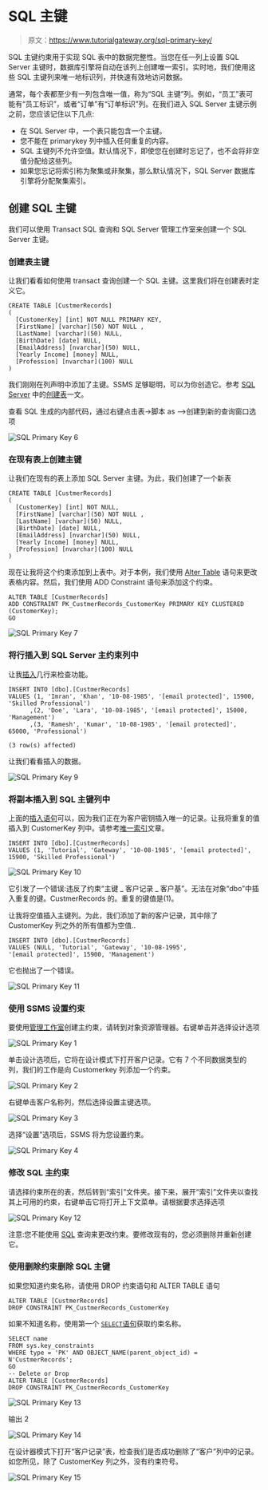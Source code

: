 # SQL 主键

> 原文：<https://www.tutorialgateway.org/sql-primary-key/>

SQL 主键约束用于实现 SQL 表中的数据完整性。当您在任一列上设置 SQL Server 主键时，数据库引擎将自动在该列上创建唯一索引。实时地，我们使用这些 SQL 主键列来唯一地标识列，并快速有效地访问数据。

通常，每个表都至少有一列包含唯一值，称为“SQL 主键”列。例如，“员工”表可能有“员工标识”，或者“订单”有“订单标识”列。在我们进入 SQL Server 主键示例之前，您应该记住以下几点:

*   在 SQL Server 中，一个表只能包含一个主键。
*   您不能在 primarykey 列中插入任何重复的内容。
*   SQL 主键列不允许空值。默认情况下，即使您在创建时忘记了，也不会将非空值分配给这些列。
*   如果您忘记将索引称为聚集或非聚集，那么默认情况下，SQL Server 数据库引擎将分配聚集索引。

## 创建 SQL 主键

我们可以使用 Transact SQL 查询和 SQL Server 管理工作室来创建一个 SQL Server 主键。

### 创建表主键

让我们看看如何使用 transact 查询创建一个 SQL 主键。这里我们将在创建表时定义它。

```
CREATE TABLE [CustmerRecords]
(
  [CustomerKey] [int] NOT NULL PRIMARY KEY,
  [FirstName] [varchar](50) NOT NULL ,
  [LastName] [varchar](50) NULL,
  [BirthDate] [date] NULL,
  [EmailAddress] [nvarchar](50) NULL,
  [Yearly Income] [money] NULL,
  [Profession] [nvarchar](100) NULL
)
```

我们刚刚在列声明中添加了主键。SSMS 足够聪明，可以为你创造它。参考 [SQL Server](https://www.tutorialgateway.org/sql/) 中的[创建表](https://www.tutorialgateway.org/sql-create-table/)一文。

查看 SQL 生成的内部代码，通过右键点击表->脚本 as –>创建到新的查询窗口选项

![SQL Primary Key 6](img/99dbb52b94b7b76ff2a1b885632b2bd5.png)

### 在现有表上创建主键

让我们在现有的表上添加 SQL Server 主键。为此，我们创建了一个新表

```
CREATE TABLE [CustmerRecords]
(
  [CustomerKey] [int] NOT NULL,
  [FirstName] [varchar](50) NOT NULL ,
  [LastName] [varchar](50) NULL,
  [BirthDate] [date] NULL,
  [EmailAddress] [nvarchar](50) NULL,
  [Yearly Income] [money] NULL,
  [Profession] [nvarchar](100) NULL
)
```

现在让我将这个约束添加到上表中。对于本例，我们使用 [Alter Table](https://www.tutorialgateway.org/sql-alter-table/) 语句来更改表格内容。然后，我们使用 ADD Constraint 语句来添加这个约束。

```
ALTER TABLE [CustmerRecords]   
ADD CONSTRAINT PK_CustmerRecords_CustomerKey PRIMARY KEY CLUSTERED (CustomerKey);  
GO
```

![SQL Primary Key 7](img/ee6a3bea0f495e07bf6748d613a83ff9.png)

### 将行插入到 SQL Server 主约束列中

让我[插入](https://www.tutorialgateway.org/sql-insert-statement/)几行来检查功能。

```
INSERT INTO [dbo].[CustmerRecords] 
VALUES (1, 'Imran', 'Khan', '10-08-1985', '[email protected]', 15900, 'Skilled Professional')
      ,(2, 'Doe', 'Lara', '10-08-1985', '[email protected]', 15000, 'Management')
      ,(3, 'Ramesh', 'Kumar', '10-08-1985', '[email protected]', 65000, 'Professional')

```

```
(3 row(s) affected)
```

让我们看看插入的数据。

![SQL Primary Key 9](img/b62f814e425c38f1a9039726b7f3b18a.png)

### 将副本插入到 SQL 主键列中

上面的[插入语句](https://www.tutorialgateway.org/sql-insert-statement/)可以，因为我们正在为客户密钥插入唯一的记录。让我将重复的值插入到 CustomerKey 列中。请参考[唯一索引](https://www.tutorialgateway.org/sql-unique-constraint/)文章。

```
INSERT INTO [dbo].[CustmerRecords] 
VALUES (1, 'Tutorial', 'Gateway', '10-08-1985', '[email protected]', 15900, 'Skilled Professional')

```

![SQL Primary Key 10](img/b7b55c8f7374f6521c31dc5c1eb99688.png)

它引发了一个错误:违反了约束“主键 _ 客户记录 _ 客户基”。无法在对象“dbo”中插入重复的键。CustmerRecords 的。重复的键值是(1)。

让我将空值插入主键列。为此，我们添加了新的客户记录，其中除了 CustomerKey 列之外的所有值都为空值..

```
INSERT INTO [dbo].[CustmerRecords] 
VALUES (NULL, 'Tutorial', 'Gateway', '10-08-1995', '[email protected]', 15900, 'Management')
```

它也抛出了一个错误。

![SQL Primary Key 11](img/a424e3e6d34558349b4d9e452662b529.png)

### 使用 SSMS 设置约束

要使用[管理工作室](https://www.tutorialgateway.org/sql-server-management-studio/)创建主约束，请转到对象资源管理器。右键单击并选择设计选项

![SQL Primary Key 1](img/22e521d41759b66f47bd580dfd2ad4b8.png)

单击设计选项后，它将在设计模式下打开客户记录。它有 7 个不同数据类型的列，我们的工作是向 Customerkey 列添加一个约束。

![SQL Primary Key 2](img/0a1ddf172771f7dd8abec5dc1a5ab3f2.png)

右键单击客户名称列，然后选择设置主键选项。

![SQL Primary Key 3](img/ac599f5c23bebc31ed1eb7702ba5d1ad.png)

选择“设置”选项后，SSMS 将为您设置约束。

![SQL Primary Key 4](img/7b83fc3a24cb59e7770da149d8c40b3c.png)

### 修改 SQL 主约束

请选择约束所在的表，然后转到“索引”文件夹。接下来，展开“索引”文件夹以查找其上可用的约束，右键单击它将打开上下文菜单。请根据要求选择选项

![SQL Primary Key 12](img/3bc1285cf16c6a4d0a31b8c0e8b7372a.png)

注意:您不能使用 [SQL](https://www.tutorialgateway.org/sql/) 查询来更改约束。要修改现有的，您必须删除并重新创建它。

### 使用删除约束删除 SQL 主键

如果您知道约束名称，请使用 DROP 约束语句和 ALTER TABLE 语句

```
ALTER TABLE [CustmerRecords]  
DROP CONSTRAINT PK_CustmerRecords_CustomerKey
```

如果不知道名称，使用第一个 [`SELECT`语句](https://www.tutorialgateway.org/sql-select-statement/)获取约束名称。

```
SELECT name  
FROM sys.key_constraints  
WHERE type = 'PK' AND OBJECT_NAME(parent_object_id) = N'CustmerRecords';  
GO  
-- Delete or Drop
ALTER TABLE [CustmerRecords]  
DROP CONSTRAINT PK_CustmerRecords_CustomerKey
```

![SQL Primary Key 13](img/2774eb23c5b9e98f8c2768f66be4bc9c.png)

输出 2

![SQL Primary Key 14](img/eff5d5c178ea12c164c9ec2810dba7c4.png)

在设计器模式下打开“客户记录”表，检查我们是否成功删除了“客户”列中的记录。如您所见，除了 CustomerKey 列之外，没有约束符号。

![SQL Primary Key 15](img/82e73bc7083e43a59ea3a65d3dc79ff6.png)